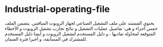 # Industrial-operating-file
يحتوي المستند على ملف التشغيل الصناعي لجهاز الروبوت المنافس.
يتضمن الملف خمس أجزاء و هي: تفاصيل عمليات التشغيل و نتائج تجارب تشغيل الروبوت و الأخطاء المتوقعة لمحاولة تفاديها ، و دليل المستخدم لتشغيل الروبوت و أيضا دليل المستخدم للمشترك في المسابقة، و أخيرا فترة الضمان.
